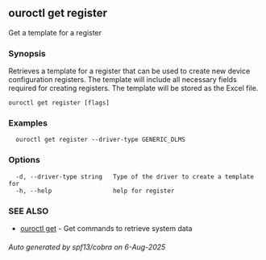 ## ouroctl get register

Get a template for a register

### Synopsis

Retrieves a template for a register that can be used to create new device configuration registers.
The template will include all necessary fields required for creating registers.
The template will be stored as the Excel file.

```
ouroctl get register [flags]
```

### Examples

```
  ouroctl get register --driver-type GENERIC_DLMS
```

### Options

```
  -d, --driver-type string   Type of the driver to create a template for
  -h, --help                 help for register
```

### SEE ALSO

* [ouroctl get](ouroctl_get.md)	 - Get commands to retrieve system data

###### Auto generated by spf13/cobra on 6-Aug-2025
